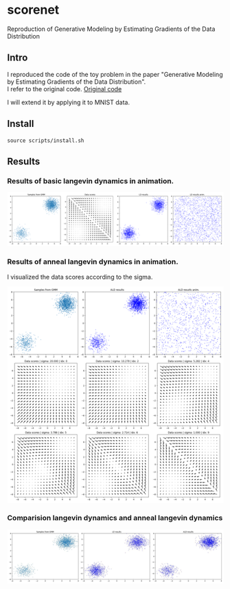# scorenet
Reproduction of Generative Modeling by Estimating Gradients of the Data Distribution

## Intro
I reproduced the code of the toy problem in the paper "Generative Modeling by Estimating Gradients of the Data Distribution".  
I refer to the original code. [Original code](https://github.com/ermongroup/ncsn)

I will extend it by applying it to MNIST data.

## Install
```
source scripts/install.sh
```

## Results
### Results of basic langevin dynamics in animation.

![GIF](assets/langevin_dynamics.gif)

### Results of anneal langevin dynamics in animation.
I visualized the data scores according to the sigma.  

![GIF](assets/anneal_langevin_dynamics.gif)

### Comparision langevin dynamics and anneal langevin dynamics
![image](assets/comparison_anneal_baseline.jpg)

